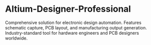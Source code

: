 # Altium-Designer-Professional
Comprehensive solution for electronic design automation. Features schematic capture, PCB layout, and manufacturing output generation. Industry-standard tool for hardware engineers and PCB designers worldwide.
